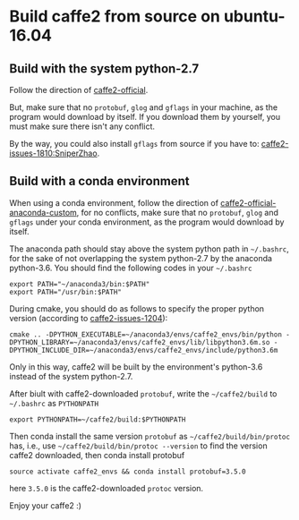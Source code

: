 # Build caffe2 from source on ubuntu-16.04
## Build with the system python-2.7
Follow the direction of [caffe2-official](https://caffe2.ai/docs/getting-started.html?platform=ubuntu&configuration=compile).

But, make sure that no `protobuf`, `glog` and `gflags` in your machine, as the program would download by itself. 
If you download them by yourself, you must make sure there isn't any conflict.

By the way, you could also install `gflags` from source if you have to: [caffe2-issues-1810:SniperZhao](https://github.com/caffe2/caffe2/issues/1810).

## Build with a conda environment
When using a conda environment, follow the direction of [caffe2-official-anaconda-custom](https://caffe2.ai/docs/getting-started.html?platform=mac&configuration=compile#custom-anaconda-install), 
for no conflicts, make sure that no `protobuf`, `glog` and `gflags` under your conda environment, as the program would download by itself. 

The anaconda path should stay above the system python path in `~/.bashrc`, for the sake of not overlapping the system python-2.7 by the anaconda python-3.6. You should find the following codes in your `~/.bashrc`
```
export PATH="~/anaconda3/bin:$PATH"
export PATH="/usr/bin:$PATH"
```

During cmake, you should do as follows to specify the proper python version (according to [caffe2-issues-1204](https://github.com/caffe2/caffe2/issues/1204)):
```
cmake .. -DPYTHON_EXECUTABLE=~/anaconda3/envs/caffe2_envs/bin/python -DPYTHON_LIBRARY=~/anaconda3/envs/caffe2_envs/lib/libpython3.6m.so -DPYTHON_INCLUDE_DIR=~/anaconda3/envs/caffe2_envs/include/python3.6m
```
Only in this way, caffe2 will be built by the environment's python-3.6 instead of the system python-2.7.

After biult with caffe2-downloaded `protobuf`, write the `~/caffe2/build` to `~/.bashrc` as `PYTHONPATH`
```
export PYTHONPATH=~/caffe2/build:$PYTHONPATH
```
 
Then conda install the same version `protobuf` as `~/caffe2/build/bin/protoc` has, 
i.e., use `~/caffe2/build/bin/protoc --version` to find the version caffe2 downloaded, then conda install protobuf
```
source activate caffe2_envs && conda install protobuf=3.5.0
```
here `3.5.0` is the caffe2-downloaded `protoc` version.

Enjoy your caffe2 :)


